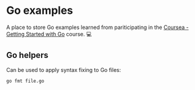 Go examples
===========

A place to store Go examples learned from pariticipating in the [Coursea - Getting Started with Go](https://www.coursera.org/learn/golang-getting-started/home/welcome) course. :computer:

Go helpers
----------

Can be used to apply syntax fixing to Go files:
```
go fmt file.go
```